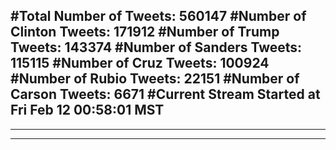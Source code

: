 #Total Number of Tweets: 560147 
#Number of Clinton Tweets: 171912
#Number of Trump Tweets: 143374
#Number of Sanders Tweets: 115115
#Number of Cruz Tweets: 100924
#Number of Rubio Tweets: 22151
#Number of Carson Tweets: 6671
#Current Stream Started at Fri Feb 12 00:58:01 MST
---
---
---
